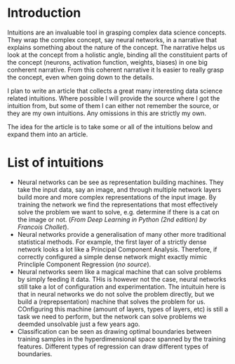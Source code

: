 # Introduction
Intuitions are an invaluable tool in grasping complex data science concepts. They wrap the complex concept, say neural networks, in a narrative that explains something about the nature of the concept. The narrative helps us look at the concept from a holistic angle, binding all the constituient parts of the concept (neurons, activation function, weights, biases) in one big conherent narrative. From this coherent narrative it Is easier to really grasp the concept, even when going down to the details. 

I plan to write an article that collects a great many interesting data science related intuitions. Where possible I will provide the source where I got the intuition from, but some of them I can either not remember the source, or they are my own intuitions. Any omissions in this are strictly my own. 

The idea for the article is to take some or all of the intuitions below and expand them into an article. 

# List of intuitions

- Neural networks can be see as representation building machines. They take the input data, say an image, and through multiple network layers build more and more complex representations of the input image. By training the network we find the representations that most effectively solve the problem we want to solve, e.g. determine if there is a cat on the image or not. (*From Deep Learning in Python (2nd edition) by Francois Chollet*). 
- Neural networks provide a generalisation of many other more traditional statistical methods. For example, the first layer of a strictly dense network looks a lot like a Principal Component Analysis. Therefore, if correctly configured a simple dense network might exactly mimic Princliple Component Regression (*no source*). 
- Neural networks seem like a magical machine that can solve problems by simply feeding it data. THis is however not the case, neural networks still take a lot of configuration and experimentation. The intuituin here is that in neural networks we do not solve the problem directly, but we build a (reprepsentation) machine that solves the problem for us. COnfiguring this machine (amount of layers, types of layers, etc) is still a task we need to perform, but the network can solve problems we deemded unsolvable just a few years ago. 
- Classification can be seen as drawing optimal boundaries between training samples in the hyperdimensional space spanned by the training features. Different types of regression can draw different types of boundaries. 